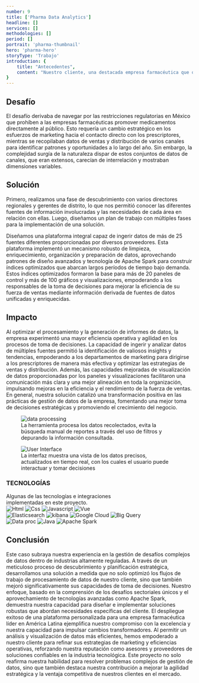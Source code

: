 ```yaml
---
number: 9
title: ['Pharma Data Analytics']
headline: []
services: []
methodologies: []
period: []
portrait: 'pharma-thumbnail'
hero: 'pharma-hero'
storyType: 'Trabajo'
introduction: {
    title: "Antecedentes",
    content: "Nuestro cliente, una destacada empresa farmacéutica que opera en México, Colombia y América Central, enfrentaba desafíos en la gestión de sus vastos requerimientos de datos. El proceso involucraba la recopilación, limpieza y procesamiento manual de datos de diversas fuentes, lo que resultaba en la generación de informes a través de hojas de cálculo de Excel para los interesados, consumiendo mucho tiempo. Este método no solo retrasaba la toma de decisiones, sino que también aumentaba el riesgo de inexactitudes en los datos. La empresa reconoció la necesidad de una solución avanzada para optimizar la gestión de datos, reducir la intervención manual y mejorar la precisión y accesibilidad de los análisis para la toma de decisiones estratégicas en sus operaciones."
}
---
```


<div>
    <h2>Desafío</h2>
    <p>El desafío derivaba de navegar por las restricciones regulatorias en México que prohíben a las empresas farmacéuticas promover medicamentos directamente al público. Esto requería un cambio estratégico en los esfuerzos de marketing hacia el contacto directo con los prescriptores, mientras se recopilaban datos de ventas y distribución de varios canales para identificar patrones y oportunidades a lo largo del año. Sin embargo, la complejidad surgía de la naturaleza dispar de estos conjuntos de datos de canales, que eran extensos, carecían de interrelación y mostraban dimensiones variables.</p>
</div>

<div>
    <h2>Solución</h2>
    <p>Primero, realizamos una fase de descubrimiento con varios directores regionales y gerentes de distrito, lo que nos permitió conocer las diferentes fuentes de información involucradas y las necesidades de cada área en relación con ellas. Luego, diseñamos un plan de trabajo con múltiples fases para la implementación de una solución.</p>
    <p>Diseñamos una plataforma integral capaz de ingerir datos de más de 25 fuentes diferentes proporcionadas por diversos proveedores. Esta plataforma implementó un mecanismo robusto de limpieza, enriquecimiento, organización y preparación de datos, aprovechando patrones de diseño avanzados y tecnología de Apache Spark para construir índices optimizados que abarcan largos períodos de tiempo bajo demanda. Estos índices optimizados formaron la base para más de 20 paneles de control y más de 100 gráficos y visualizaciones, empoderando a los responsables de la toma de decisiones para mejorar la eficiencia de su fuerza de ventas mediante información derivada de fuentes de datos unificadas y enriquecidas.</p>
</div>

<div>
    <h2>Impacto</h2>
    <p>Al optimizar el procesamiento y la generación de informes de datos, la empresa experimentó una mayor eficiencia operativa y agilidad en los procesos de toma de decisiones. La capacidad de ingerir y analizar datos de múltiples fuentes permitió la identificación de valiosos insights y tendencias, empoderando a los departamentos de marketing para dirigirse a los prescriptores de manera más efectiva y optimizar las estrategias de ventas y distribución. Además, las capacidades mejoradas de visualización de datos proporcionadas por los paneles y visualizaciones facilitaron una comunicación más clara y una mejor alineación en toda la organización, impulsando mejoras en la eficiencia y el rendimiento de la fuerza de ventas. En general, nuestra solución catalizó una transformación positiva en las prácticas de gestión de datos de la empresa, fomentando una mejor toma de decisiones estratégicas y promoviendo el crecimiento del negocio.</p>
</div>

<div>
    <figure>
        <img loading="lazy" src="/work/pharma-figure2.jpg" alt="data processing"/>
        <figcaption class="story_story__mainContent__caption__IQRnS">La herramienta procesa los datos recolectados, evita la búsqueda manual de reportes a través del uso de filtros y depurando la información consultada.</figcaption>
    </figure>    
</div>

<div>
    <figure>
        <img loading="lazy" src="/work/pharma-figure3.jpg" alt="User Interface"/>
        <figcaption class="story_story__mainContent__caption__IQRnS">La interfaz muestra una vista de los datos precisos, actualizados en tiempo real, con los cuales el usuario puede interactuar y tomar decisiones</figcaption>
    </figure>    
</div>

<div class="story_story__mainContent__technologies__v5XXm">
    <div>
        <h3>TECNOLOGÍAS</h3>
        <span>Algunas de las tecnologías e integraciones<br/>implementadas en este proyecto.</span>
    </div>   
    <div class="story_story__mainContent__technologies__images__6NSg5">
        <div>
            <img loading="lazy" alt="Html" src="/technologies/html.svg"/>
            <img loading="lazy" alt="Css" src="/technologies/css.svg"/>
            <img loading="lazy" alt="Javascript" src="/technologies/javascript.svg"/>
            <img loading="lazy" alt="Vue" src="/technologies/vue.svg"/>
        </div>
        <div>
            <img loading="lazy" alt="Elasticsearch" src="/technologies/elasticsearch.svg"/>
            <img loading="lazy" alt="kibana" src="/technologies/kibana.svg"/>
            <img loading="lazy" alt="Google Cloud" src="/technologies/gcloud.svg"/>
            <img loading="lazy" alt="Big Query" src="/technologies/bigquery.svg"/>
        </div>
        <div>
            <img loading="lazy" alt="Data proc" src="/technologies/data-proc.svg"/>    
            <img loading="lazy" alt="Java" src="/technologies/java.svg"/> 
            <img loading="lazy" alt="Apache Spark" src="/technologies/apache-spark.svg" class="story_story__mainContent__technologies__images__large__KxVD1"/>   
        </div>
    </div>     
</div>
<div>
    <h2>Conclusión</h2>
    <p>Este caso subraya nuestra experiencia en la gestión de desafíos complejos de datos dentro de industrias altamente reguladas. A través de un meticuloso proceso de descubrimiento y planificación estratégica, desarrollamos una solución a medida que no solo optimizó los flujos de trabajo de procesamiento de datos de nuestro cliente, sino que también mejoró significativamente sus capacidades de toma de decisiones. Nuestro enfoque, basado en la comprensión de los desafíos sectoriales únicos y el aprovechamiento de tecnologías avanzadas como Apache Spark, demuestra nuestra capacidad para diseñar e implementar soluciones robustas que abordan necesidades específicas del cliente. El despliegue exitoso de una plataforma personalizada para una empresa farmacéutica líder en América Latina ejemplifica nuestro compromiso con la excelencia y nuestra capacidad para impulsar cambios transformadores. Al permitir un análisis y visualización de datos más eficientes, hemos empoderado a nuestro cliente para refinar sus estrategias de marketing y eficiencias operativas, reforzando nuestra reputación como asesores y proveedores de soluciones confiables en la industria tecnológica. Este proyecto no solo reafirma nuestra habilidad para resolver problemas complejos de gestión de datos, sino que también destaca nuestra contribución a mejorar la agilidad estratégica y la ventaja competitiva de nuestros clientes en el mercado.</p>
</div>